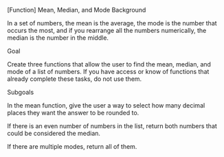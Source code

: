 [Function] Mean, Median, and Mode
Background

In a set of numbers, the mean is the average, the mode is the number that occurs the most, and
if you rearrange all the numbers numerically, the median is the number in the middle.

Goal

Create three functions that allow the user to find the mean, median, and mode of a list of numbers.
If you have access or know of functions that already complete these tasks, do not use them.

Subgoals

In the mean function, give the user a way to select how many decimal places they want the answer to be rounded to.

If there is an even number of numbers in the list, return both numbers that could be considered the median.

If there are multiple modes, return all of them.